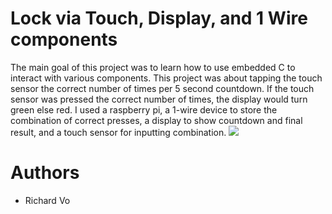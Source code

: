 # Lock via Touch, Display, and 1 Wire components
The main goal of this project was to learn how to use embedded C to
interact with various components. This project was about tapping the
touch sensor the correct number of times per 5 second countdown. If
the touch sensor was pressed the correct number of times, the
display would turn green else red. I used a raspberry pi, a 1-wire
device to store the combination of correct presses, a display to
show countdown and final result, and a touch sensor for inputting
combination.
![](Images/Lock_1.gif)

# Authors
* Richard Vo